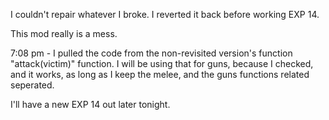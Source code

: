 I couldn't repair whatever I broke. I reverted it back before working EXP 14. 

This mod really is a mess. 


7:08 pm - I pulled the code from the non-revisited version's function "attack(victim)" function. 
I will be using that for guns, because I checked, and it works, as long as I keep the melee, and the guns functions related seperated.

I'll have a new EXP 14 out later tonight.
